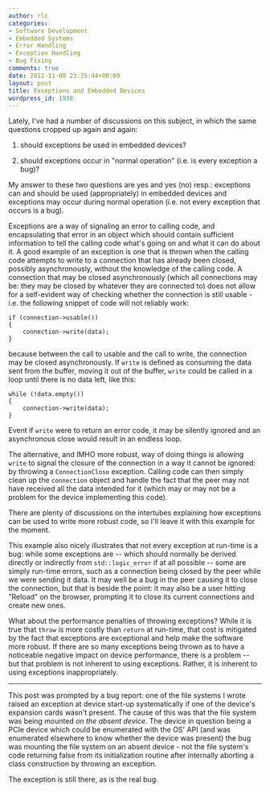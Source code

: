 ```yaml
---
author: rlc
categories:
- Software Development
- Embedded Systems
- Error Handling
- Exception Handling
- Bug Fixing
comments: true
date: 2012-11-08 23:35:44+00:00
layout: post
title: Exceptions and Embedded Devices
wordpress_id: 1938
---
```


Lately, I've had a number of discussions on this subject, in which the same questions cropped up again and again:

1. should exceptions be used in embedded devices?

2. should exceptions occur in "normal operation" (i.e. is every exception a bug)?

My answer to these two questions are yes and yes (no) resp.: exceptions can and should be used (appropriately) in embedded devices and exceptions may occur during normal operation (i.e. not every exception that occurs is a bug).

<!--more-->

Exceptions are a way of signaling an error to calling code, and encapsulating that error in an object which should contain sufficient information to tell the calling code what's going on and what it can do about it. A good example of an exception is one that is thrown when the calling code attempts to write to a connection that has already been closed, possibly asynchronously, without the knowledge of the calling code. A connection that may be closed asynchronously (which all connections may be: they may be closed by whatever they are connected to) does not allow for a self-evident way of checking whether the connection is still usable - i.e. the following snippet of code will not reliably work:

    if (connection->usable())
    {
        connection->write(data);
    }

because between the call to usable and the call to write, the connection may be closed asynchronously. If `write` is defined as consuming the data sent from the buffer, moving it out of the buffer, `write` could be called in a loop until there is no data left, like this:

    while (!data.empty())
    {
        connection->write(data);
    }

Event if `write` were to return an error code, it may be silently ignored and an asynchronous close would result in an endless loop.

The alternative, and IMHO more robust, way of doing things is allowing `write` to signal the closure of the connection in a way it cannot be ignored: by throwing a `ConnectionClose` exception. Calling code can then simply clean up the `connection` object and handle the fact that the peer may not have received all the data intended for it (which may or may not be a problem for the device implementing this code).

There are plenty of discussions on the intertubes explaining how exceptions can be used to write more robust code, so I'll leave it with this example for the moment.

This example also nicely illustrates that not every exception at run-time is a bug: while some exceptions are -- which should normally be derived directly or indirectly from `std::logic_error` if at all possible -- some are simply run-time errors, such as a connection being closed by the peer while we were sending it data. It may well be a bug in the peer causing it to close the connection, but that is beside the point: it may also be a user hitting "Reload" on the browser, prompting it to close its current connections and create new ones.

What about the performance penalties of throwing exceptions? While it is true that `throw` is more costly than `return` at run-time, that cost is mitigated by the fact that exceptions are exceptional and help make the software more robust. If there are so many exceptions being thrown as to have a noticeable negative impact on device performance, there is a problem -- but that problem is not inherent to using exceptions. Rather, it is inherent to using exceptions inappropriately.

---

This post was prompted by a bug report: one of the file systems I wrote raised an exception at device start-up systematically if one of the device's expansion cards wasn't present. The cause of this was that the file system was being mounted _on the absent device_. The device in question being a PCIe device which could be enumerated with the OS' API (and was enumerated elsewhere to know whether the device was present) the bug was mounting the file system on an absent device - not the file system's code returning false from its initialization routine after internally aborting a class construction by throwing an exception.

The exception is still there, as is the real bug.